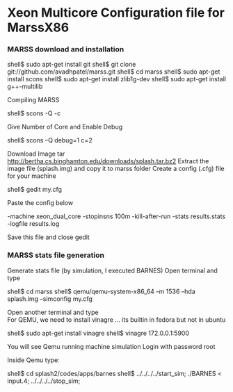 # Xeon Multicore Configuration file for MarssX86

### MARSS download and installation

shell$	sudo apt-get install git
shell$ git clone git://github.com/avadhpatel/marss.git
shell$ cd marss
shell$ sudo apt-get install scons
shell$ sudo apt-get install zlib1g-dev
shell$ sudo apt-get install g++-multilib

Compiling MARSS 

shell$ scons -Q -c

Give Number of Core and Enable Debug

shell$ scons –Q debug=1 c=2

Download Image tar http://bertha.cs.binghamton.edu/downloads/splash.tar.bz2
Extract the image file (splash.img) and copy it to marss folder
Create a config (.cfg) file for your machine
 
shell$ gedit my.cfg

Paste the config below

-machine xeon_dual_core
-stopinsns 100m
-kill-after-run
-stats results.stats
-logfile results.log

Save this file and close gedit

### MARSS stats file generation

Generate stats file (by simulation, I executed BARNES)
Open terminal and type

shell$ cd marss
shell$ qemu/qemu-system-x86_64 –m 1536 –hda splash.img –simconfig my.cfg

Open another terminal and type  
For QEMU, we need to install vinagre … its builtin in fedora but not in ubuntu

shell$ sudo apt-get install vinagre
shell$ vinagre 172.0.0.1:5900

You will see Qemu running machine simulation
Login with password root

Inside Qemu type:

shell$ cd splash2/codes/apps/barnes
shell$ ../../../../start_sim; ./BARNES < input.4; ../../../../stop_sim;

